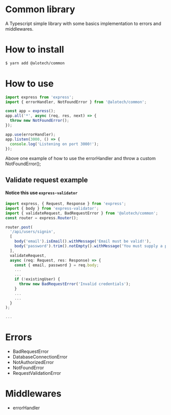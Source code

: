 # Common library

A Typescript simple library with some basics implementation to errors and middlewares.

# How to install

```sh
$ yarn add @alotech/common
```

# How to use

```ts
import express from 'express';
import { errorHandler, NotFoundError } from '@alotech/common';

const app = express();
app.all('*', async (req, res, next) => {
  throw new NotFoundError();
});

app.use(errorHandler);
app.listen(3000, () => {
  console.log('Listening on port 3000!');
});
```

Above one example of how to use the errorHandler and throw a custom NotFoundError();

## Validate request example

#### Notice this use `express-validator`

```ts
import express, { Request, Response } from 'express';
import { body } from 'express-validator';
import { validateRequest, BadRequestError } from '@alotech/common';
const router = express.Router();

router.post(
  '/api/users/signin',
  [
    body('email').isEmail().withMessage('Email must be valid!'),
    body('password').trim().notEmpty().withMessage('You must supply a password'),
  ],
  validateRequest,
  async (req: Request, res: Response) => {
    const { email, password } = req.body;
    ...
    ...
    if (!existingUser) {
      throw new BadRequestError('Invalid credentials');
    }
    ...
    ...
  }
);

...

```

# Errors

- BadRequestError
- DatabaseConnectionError
- NotAuthorizedError
- NotFoundError
- RequestValidationError

# Middlewares

- errorHandler
